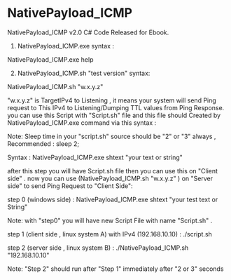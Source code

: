 # NativePayload_ICMP 

NativePayload_ICMP  v2.0 C# Code Released for Ebook.

1. NativePayload_ICMP.exe syntax :

NativePayload_ICMP.exe  help  

2. NativePayload_ICMP.sh  "test version"  syntax:

NativePayload_ICMP.sh  "w.x.y.z" 

"w.x.y.z" is TargetIPv4 to Listening , it means your system will send Ping request to This IPv4 to Listening/Dumping TTL values from Ping Response.  you can use this Script with "Script.sh" file and this file should Created by NativePayload_ICMP.exe command via this syntax :

Note: Sleep time in your "script.sh" source should be "2" or "3" always , Recommended : sleep 2;

Syntax : NativePayload_ICMP.exe  shtext  "your text or string"

after this step you will have Script.sh file then you can use this on "Client side" . now you can use (NativePayload_ICMP.sh  "w.x.y.z" ) on "Server side"  to send Ping Request to "Client Side":

step 0 (windows side) : NativePayload_ICMP.exe shtext "your test text or String"

Note: with "step0" you will have new Script File with name "Script.sh" .

step 1 (client side , linux system A) with IPv4 (192.168.10.10) : ./script.sh

step 2 (server side , linux system B) : ./NativePayload_ICMP.sh  "192.168.10.10" 

Note: "Step 2" should run after "Step 1" immediately after "2 or 3" seconds 
